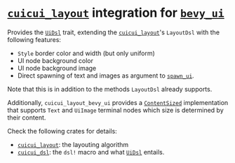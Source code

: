 # [`cuicui_layout`] integration for [`bevy_ui`]

Provides the [`UiDsl`] trait, extending the [`cuicui_layout`]'s `LayoutDsl`
with the following features:

- `Style` border color and width (but only uniform)
- UI node background color
- UI node background image
- Direct spawning of text and images as argument to [`spawn_ui`].

Note that this is in addition to the methods `LayoutDsl` already supports.

Additionally, `cuicui_layout_bevy_ui` provides a [`ContentSized`] implementation
that supports `Text` and `UiImage` terminal nodes
which size is determined by their content.

Check the following crates for details:

- [`cuicui_layout`]: the layouting algorithm
- [`cuicui_dsl`]: the `dsl!` macro and what [`UiDsl`] entails.

[`cuicui_layout`]: https://docs.rs/cuicui_layout/latest/cuicui_layout/
[`bevy_ui`]: https://docs.rs/bevy_ui/latest/bevy_ui/
[`UiDsl`]: https://docs.rs/cuicui_layout_bevy_ui/latest/cuicui_layout_bevy_ui/struct.UiDsl.html
[`spawn_ui`]: https://docs.rs/cuicui_layout/latest/cuicui_layout/dsl/struct.LayoutDsl.html#method.spawn_ui
[`ContentSized`]: https://docs.rs/cuicui_layout/latest/cuicui_layout/dsl/struct.ContentSized.html
[`cuicui_dsl`]: https://docs.rs/cuicui_dsl/latest/cuicui_dsl/